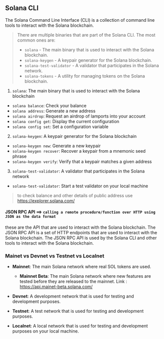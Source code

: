 ## Solana CLI

The Solana Command Line Interface (CLI) is a collection of command line tools to interact with the Solana blockchain.

> There are multiple binaries that are part of the Solana CLI. The most common ones are:
>
> - `solana` - The main binary that is used to interact with the Solana blockchain.
> - `solana-keygen` - A keypair generator for the Solana blockchain.
> - `solana-test-validator` - A validator that participates in the Solana network.
> - `solana-tokens` - A utility for managing tokens on the Solana blockchain.

1. `solana`: The main binary that is used to interact with the Solana blockchain

- `solana balance`: Check your balance
- `solana address`: Generate a new address
- `solana airdrop`: Request an airdrop of lamports into your account
- `solana config get`: Display the current configuration
- `solana config set`: Set a configuration variable

2. `solana-keygen`: A keypair generator for the Solana blockchain

- `solana-keygen new`: Generate a new keypair
- `solana-keygen recover`: Recover a keypair from a mnemonic seed phrase
- `solana-keygen verify`: Verify that a keypair matches a given address

3. `solana-test-validator`: A validator that participates in the Solana network

- `solana-test-validator`: Start a test validator on your local machine

> to check balance and other details of public address use https://explorer.solana.com/

#### JSON RPC API ==> `calling a remote procedure/function over HTTP using JSON as the data format`
these are the API that are used to interact with the Solana blockchain. The JSON RPC API is a set of HTTP endpoints that are used to interact with the Solana blockchain. The JSON RPC API is used by the Solana CLI and other tools to interact with the Solana blockchain.

### Mainet vs Devnet vs Testnet vs Localnet

- **Mainnet**: The main Solana network where real SOL tokens are used.
  - **Mainnet Beta**: The main Solana network where new features are tested before they are released to the mainnet.
  Link : https://api.mainet-beta.solana.com/

- **Devnet**: A development network that is used for testing and development purposes.
- **Testnet**: A test network that is used for testing and development purposes.
- **Localnet**: A local network that is used for testing and development purposes on your local machine.
